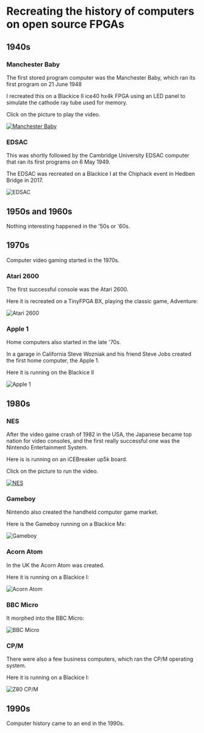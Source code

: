 # Recreating the history of computers on open source FPGAs

## 1940s

### Manchester Baby

The first stored program computer was the Manchester Baby, which ran its first program on 21 June 1948

I recreated this on a Blackice II ice40 hx4k FPGA using an LED panel to simulate the cathode ray tube used for memory.

Click on the picture to play the video.

[![Manchester Baby](https://img.youtube.com/vi/effNf-3IUxI/maxresdefault.jpg)](https://youtu.be/effNf-3IUxI)

### EDSAC

This was shortly followed by the Cambridge University EDSAC computer that ran its first programs on 6 May 1949.

The EDSAC was recreated on a Blackice I at the Chiphack event in Hedben Bridge in 2017.

![EDSAC](https://forum.mystorm.uk/uploads/default/original/1X/06f400766b3d9dcd25ddae3ebd5c717d019a5bde.jpg)

## 1950s and 1960s

Nothing interesting happened in the '50s or '60s.

## 1970s

Computer video gaming started in the 1970s. 

### Atari 2600

The first successful console was the Atari 2600.

Here it is recreated on a TinyFPGA BX, playing the classic game, Adventure:

![Atari 2600](https://discourse.tinyfpga.com/uploads/default/optimized/1X/8485400779b614afa54cd73240bf407e695ea9db_1_690x388.jpeg)

### Apple 1

Home computers also started in the late '70s.

In a garage in California Steve Wozniak and his friend Steve Jobs created the first home computer, the Apple 1.

Here it is running on the Blackice II

![Apple 1](https://forum.mystorm.uk/uploads/default/optimized/1X/30a7f0a7317b2d90bc4d567d49f40b7d0b2b2699_1_690x388.jpg)

## 1980s

### NES

After the video game crash of 1982 in the USA, the Japanese became top nation for video consoles, and the first really successful one was the Nintendo Entertainment System.

Here is is running on an iCEBreaker up5k board.

Click on the picture to run the video.

[![NES](https://img.youtube.com/vi/vGUWMFvhPK4/maxresdefault.jpg)](https://youtu.be/vGUWMFvhPK4)

### Gameboy

Nintendo also created the handheld computer game market.

Here is the Gameboy running on a Blackice Mx:

![Gameboy](https://forum.mystorm.uk/uploads/default/optimized/1X/4f73c876fca2db08aa52ee44c2c81a9ed7149950_1_393x500.jpg)

### Acorn Atom

In the UK the Acorn Atom was created.

Here it is running on a Blackice I:

![Acorn Atom](https://forum.mystorm.uk/uploads/default/optimized/1X/88c46ab2f572671a8d78785c52ef7854e82ecd35_1_666x500.JPG)

### BBC Micro

It morphed into the BBC Micro:

![BBC Micro](https://forum.mystorm.uk/uploads/default/optimized/1X/1e575514c44631988e209834fe7d4563b51fa5ab_1_666x500.JPG)

### CP/M

There were also a few business computers, which ran the CP/M operating system.

Here it is running on a Blackice I:

![Z80 CP/M](https://forum.mystorm.uk/uploads/default/optimized/1X/6d04177eeb90596499a6d95ee2d38f7021262a2d_1_690x388.jpg)

## 1990s

Computer history came to an end in the 1990s.
